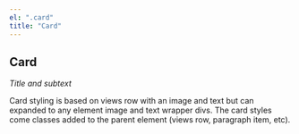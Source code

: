 ```yaml
---
el: ".card"
title: "Card"
---
```

## Card
_Title and subtext_

Card styling is based on views row with an image and text but can expanded to any element image and text wrapper divs. The card styles come classes added to the parent element (views row, paragraph item, etc).
